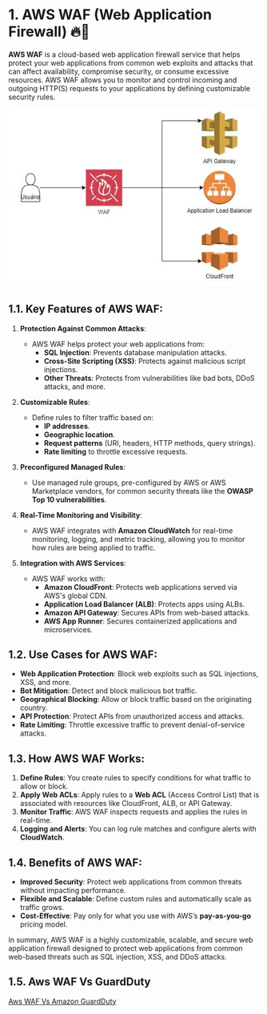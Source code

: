 # 1. AWS WAF (Web Application Firewall) 🔥🧱

**AWS WAF** is a cloud-based web application firewall service that helps protect your web applications from common web exploits and attacks that can affect availability, compromise security, or consume excessive resources. AWS WAF allows you to monitor and control incoming and outgoing HTTP(S) requests to your applications by defining customizable security rules.

![Aws WAF Diagram](../imgs/amazon-waf.jpg)

## 1.1. Key Features of AWS WAF:

1. **Protection Against Common Attacks**:

   - AWS WAF helps protect your web applications from:
     - **SQL Injection**: Prevents database manipulation attacks.
     - **Cross-Site Scripting (XSS)**: Protects against malicious script injections.
     - **Other Threats**: Protects from vulnerabilities like bad bots, DDoS attacks, and more.

2. **Customizable Rules**:

   - Define rules to filter traffic based on:
     - **IP addresses**.
     - **Geographic location**.
     - **Request patterns** (URI, headers, HTTP methods, query strings).
     - **Rate limiting** to throttle excessive requests.

3. **Preconfigured Managed Rules**:

   - Use managed rule groups, pre-configured by AWS or AWS Marketplace vendors, for common security threats like the **OWASP Top 10 vulnerabilities**.

4. **Real-Time Monitoring and Visibility**:

   - AWS WAF integrates with **Amazon CloudWatch** for real-time monitoring, logging, and metric tracking, allowing you to monitor how rules are being applied to traffic.

5. **Integration with AWS Services**:
   - AWS WAF works with:
     - **Amazon CloudFront**: Protects web applications served via AWS's global CDN.
     - **Application Load Balancer (ALB)**: Protects apps using ALBs.
     - **Amazon API Gateway**: Secures APIs from web-based attacks.
     - **AWS App Runner**: Secures containerized applications and microservices.

## 1.2. Use Cases for AWS WAF:

- **Web Application Protection**: Block web exploits such as SQL injections, XSS, and more.
- **Bot Mitigation**: Detect and block malicious bot traffic.
- **Geographical Blocking**: Allow or block traffic based on the originating country.
- **API Protection**: Protect APIs from unauthorized access and attacks.
- **Rate Limiting**: Throttle excessive traffic to prevent denial-of-service attacks.

## 1.3. How AWS WAF Works:

1. **Define Rules**: You create rules to specify conditions for what traffic to allow or block.
2. **Apply Web ACLs**: Apply rules to a **Web ACL** (Access Control List) that is associated with resources like CloudFront, ALB, or API Gateway.
3. **Monitor Traffic**: AWS WAF inspects requests and applies the rules in real-time.
4. **Logging and Alerts**: You can log rule matches and configure alerts with **CloudWatch**.

## 1.4. Benefits of AWS WAF:

- **Improved Security**: Protect web applications from common threats without impacting performance.
- **Flexible and Scalable**: Define custom rules and automatically scale as traffic grows.
- **Cost-Effective**: Pay only for what you use with AWS’s **pay-as-you-go** pricing model.

In summary, AWS WAF is a highly customizable, scalable, and secure web application firewall designed to protect web applications from common web-based threats such as SQL injection, XSS, and DDoS attacks.

## 1.5. Aws WAF Vs GuardDuty

[Aws WAF Vs Amazon GuardDuty](./guardduty-vs-waf.md)
